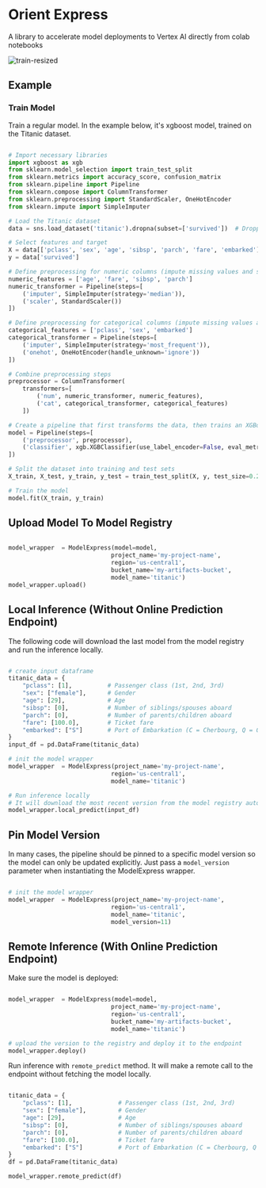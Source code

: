 # Orient Express
A library to accelerate model deployments to Vertex AI directly from colab notebooks

![train-resized](https://github.com/user-attachments/assets/f1ed32ec-07d9-4d48-8b96-3323db6b5091)

## Example

### Train Model

Train a regular model. In the example below, it's xgboost model, trained on the Titanic dataset.

```python

# Import necessary libraries
import xgboost as xgb
from sklearn.model_selection import train_test_split
from sklearn.metrics import accuracy_score, confusion_matrix
from sklearn.pipeline import Pipeline
from sklearn.compose import ColumnTransformer
from sklearn.preprocessing import StandardScaler, OneHotEncoder
from sklearn.impute import SimpleImputer

# Load the Titanic dataset
data = sns.load_dataset('titanic').dropna(subset=['survived'])  # Dropping rows with missing target labels

# Select features and target
X = data[['pclass', 'sex', 'age', 'sibsp', 'parch', 'fare', 'embarked']]
y = data['survived']

# Define preprocessing for numeric columns (impute missing values and scale features)
numeric_features = ['age', 'fare', 'sibsp', 'parch']
numeric_transformer = Pipeline(steps=[
    ('imputer', SimpleImputer(strategy='median')),
    ('scaler', StandardScaler())
])

# Define preprocessing for categorical columns (impute missing values and one-hot encode)
categorical_features = ['pclass', 'sex', 'embarked']
categorical_transformer = Pipeline(steps=[
    ('imputer', SimpleImputer(strategy='most_frequent')),
    ('onehot', OneHotEncoder(handle_unknown='ignore'))
])

# Combine preprocessing steps
preprocessor = ColumnTransformer(
    transformers=[
        ('num', numeric_transformer, numeric_features),
        ('cat', categorical_transformer, categorical_features)
    ])

# Create a pipeline that first transforms the data, then trains an XGBoost model
model = Pipeline(steps=[
    ('preprocessor', preprocessor),
    ('classifier', xgb.XGBClassifier(use_label_encoder=False, eval_metric='logloss'))
])

# Split the dataset into training and test sets
X_train, X_test, y_train, y_test = train_test_split(X, y, test_size=0.2, random_state=42)

# Train the model
model.fit(X_train, y_train)
```

## Upload Model To Model Registry

```python

model_wrapper  = ModelExpress(model=model,
                             project_name='my-project-name',
                             region='us-central1',
                             bucket_name='my-artifacts-bucket',
                             model_name='titanic')
model_wrapper.upload()
```

## Local Inference (Without Online Prediction Endpoint)

The following code will download the last model from the model registry and run the inference locally.

```python

# create input dataframe
titanic_data = {
    "pclass": [1],          # Passenger class (1st, 2nd, 3rd)
    "sex": ["female"],      # Gender
    "age": [29],            # Age
    "sibsp": [0],           # Number of siblings/spouses aboard
    "parch": [0],           # Number of parents/children aboard
    "fare": [100.0],        # Ticket fare
    "embarked": ["S"]       # Port of Embarkation (C = Cherbourg, Q = Queenstown, S = Southampton)
}
input_df = pd.DataFrame(titanic_data)

# init the model wrapper
model_wrapper  = ModelExpress(project_name='my-project-name',
                             region='us-central1',
                             model_name='titanic')

# Run inference locally
# It will download the most recent version from the model registry automatically
model_wrapper.local_predict(input_df)
```

## Pin Model Version

In many cases, the pipeline should be pinned to a specific model version so the model can only
be updated explicitly. Just pass a `model_version` parameter when instantiating the ModelExpress wrapper.

```python

# init the model wrapper
model_wrapper  = ModelExpress(project_name='my-project-name',
                             region='us-central1',
                             model_name='titanic',
                             model_version=11)
```

## Remote Inference (With Online Prediction Endpoint)

Make sure the model is deployed:
```python

model_wrapper  = ModelExpress(model=model,
                             project_name='my-project-name',
                             region='us-central1',
                             bucket_name='my-artifacts-bucket',
                             model_name='titanic')

# upload the version to the registry and deploy it to the endpoint
model_wrapper.deploy()
```

Run inference with `remote_predict` method. It will make a remote call to the endpoint without fetching the model locally.

```python

titanic_data = {
    "pclass": [1],             # Passenger class (1st, 2nd, 3rd)
    "sex": ["female"],         # Gender
    "age": [29],               # Age
    "sibsp": [0],              # Number of siblings/spouses aboard
    "parch": [0],              # Number of parents/children aboard
    "fare": [100.0],           # Ticket fare
    "embarked": ["S"]          # Port of Embarkation (C = Cherbourg, Q = Queenstown, S = Southampton)
}
df = pd.DataFrame(titanic_data)

model_wrapper.remote_predict(df)
```
